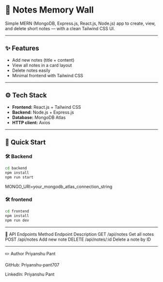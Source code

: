 # 📝 Notes Memory Wall

Simple MERN (MongoDB, Express.js, React.js, Node.js) app to create, view, and delete short notes — with a clean Tailwind CSS UI.

---

## ✨ Features
- Add new notes (title + content)
- View all notes in a card layout
- Delete notes easily
- Minimal frontend with Tailwind CSS

---

## ⚙️ Tech Stack
- **Frontend:** React.js + Tailwind CSS
- **Backend:** Node.js + Express.js
- **Database:** MongoDB Atlas
- **HTTP client:** Axios

---


## 🚀 Quick Start

### 🛠 Backend
```bash
cd backend
npm install
npm run start

```

MONGO_URI=your_mongodb_atlas_connection_string

### 🛠 frontend
```bash
cd frontend
npm install
npm run dev

```


---

🔗 API Endpoints
Method	Endpoint	         Description
GET	    /api/notes	       Get all notes
POST	  /api/notes	       Add new note
DELETE	/api/notes/:id	   Delete a note by ID



---


✏️ Author
Priyanshu Pant

GitHub: Priyanshu-pant707

LinkedIn: Priyanshu Pant
